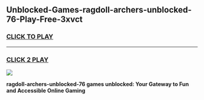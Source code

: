 
## Unblocked-Games-ragdoll-archers-unblocked-76-Play-Free-3xvct
<h3>
<a href="https://premium76.site?title=ragdoll-archers-unblocked-76&ref=12A">CLICK TO PLAY</a></h3>
<hr>

<h3>
<a href="https://premium76.site?title=ragdoll-archers-unblocked-76&ref=12A">CLICK 2 PLAY</a>
  
</h3>

<a href="https://premium76.site?title=ragdoll-archers-unblocked-76&ref=12A"><img src="https://clearcache.store/games.png"></a>


**ragdoll-archers-unblocked-76 games unblocked: Your Gateway to Fun and Accessible Online Gaming**
